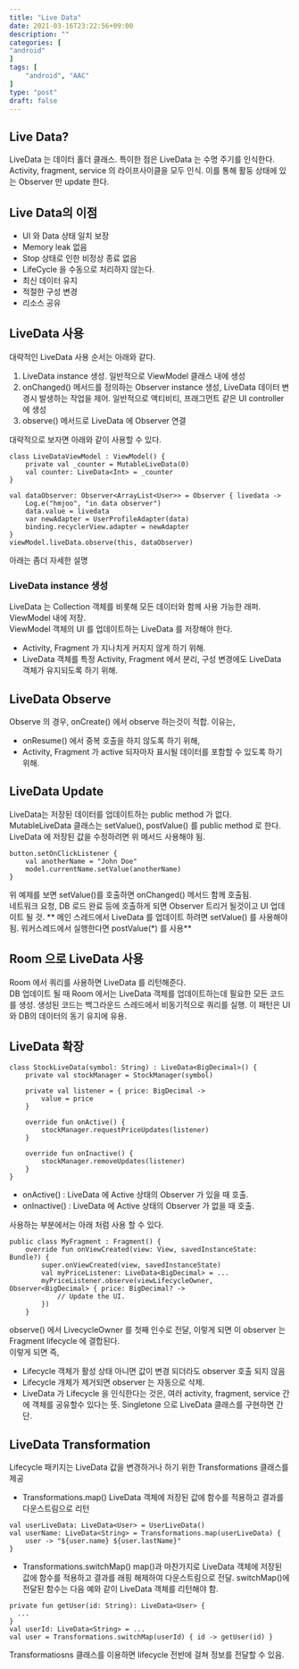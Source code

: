 ```yaml
---
title: "Live Data"
date: 2021-03-16T23:22:56+09:00
description: ""
categories: [
"android"
]
tags: [
    "android", "AAC"
]
type: "post"
draft: false
---
```


<!--more-->

## Live Data?
LiveData 는 데이터 홀더 클래스. 특이한 점은 LiveData 는 수명 주기를 인식한다. Activity, fragment, service 의 라이프사이클을 모두 인식. 이를 통해 활둥 상태에 있는 Observer 만 update 한다.

## Live Data의  이점
- UI 와 Data 상태 일치 보장
- Memory leak 없음
- Stop 상태로 인한 비정상 종료 없음
- LifeCycle 을 수동으로 처리하지 않는다.
- 최신 데이터 유지
- 적절한 구성 변경
- 리소스 공유

## LiveData 사용
대략적인 LiveData 사용 순서는 아래와 같다.
1. LiveData instance 생성. 일반적으로 ViewModel 클래스 내에 생성
2. onChanged() 메서드를 정의하는 Observer instance 생성, LiveData 데이터 변경시 발생하는 작업을 제어. 일반적으로 액티비티, 프래그먼트 같은 UI controller 에 생성 
3. observe() 메서드로 LiveData 에 Observer 연결

대략적으로 보자면 아래와 같이 사용할 수 있다.
```
class LiveDataViewModel : ViewModel() {
    private val _counter = MutableLiveData(0)
    val counter: LiveData<Int> = _counter
}
```
```
val dataObserver: Observer<ArrayList<User>> = Observer { livedata ->
    Log.e("hmjoo", "in data observer")
    data.value = livedata
    var newAdapter = UserProfileAdapter(data)
    binding.recyclerView.adapter = newAdapter
}
viewModel.liveData.observe(this, dataObserver)
```
아래는 좀더 자세한 설명   

### LiveData instance 생성
LiveData 는 Collection 객체를 비롯해 모든 데이터와 함께 사용 가능한 래퍼. ViewModel 내에 저장.   
ViewModel 객체의 UI 를 업데이트하는 LiveData 를 저장해야 한다. 
- Activity, Fragment 가 지나치게 커지지 않게 하기 위해.
- LiveData 객체를 특정 Activity, Fragment 에서 분리, 구성 변경에도 LiveData 객체가 유지되도록 하기 위해.

## LiveData Observe
Observe 의 경우, onCreate() 에서 observe 하는것이 적합. 이유는, 
- onResume() 에서 중복 호출을 하지 않도록 하기 위해,
- Activity, Fragment 가 active 되자마자 표시될 데이터를 포함할 수 있도록 하기 위해. 

## LiveData Update
LiveData는 저장된 데이터를 업데이트하는 public method 가 없다. MutableLiveData 클래스는 setValue(), postValue() 를 public method 로 한다. LiveData 에 저장된 값을 수정하려면 위 메서드 사용해야 됨. 

```
button.setOnClickListener {
    val anotherName = "John Doe"
    model.currentName.setValue(anotherName)
}
```
위 예제를 보면 setValue()를 호출하면 onChanged() 메서드 함께 호출됨.   
네트워크 요청, DB 로드 완료 등에 호출하게 되면 Observer 트리거 될것이고 UI 업데이트 될 것.
** 메인 스레드에서 LiveData 를 업데이트 하려면 setValue() 를 사용해야 됨. 워커스레드에서 실행한다면 postValue(*) 를 사용**


## Room 으로 LiveData 사용
Room 에서 쿼리를 사용하면 LiveData 를 리턴해준다.   
DB 업데이트 될 때 Room 에서는 LiveData 객체를 업데이트하는데 필요한 모든 코드를 생성. 생성된 코드는 백그라운드 스레드에서 비동기적으로 쿼리를 실행. 이 패턴은 UI 와 DB의 데이터의 동기 유지에 유용.

## LiveData 확장
```
class StockLiveData(symbol: String) : LiveData<BigDecimal>() {
    private val stockManager = StockManager(symbol)

    private val listener = { price: BigDecimal ->
        value = price
    }

    override fun onActive() {
        stockManager.requestPriceUpdates(listener)
    }

    override fun onInactive() {
        stockManager.removeUpdates(listener)
    }
}
```

- onActive() : LiveData 에 Active 상태의 Observer 가 있을 때 호출.
- onInactive() : LiveData 에 Active  상태의 Observer 가 없을 때 호출. 

사용하는 부분에서는 아래 처럼 사용 할 수 있다. 
```
public class MyFragment : Fragment() {
    override fun onViewCreated(view: View, savedInstanceState: Bundle?) {
        super.onViewCreated(view, savedInstanceState)
        val myPriceListener: LiveData<BigDecimal> = ...
        myPriceListener.observe(viewLifecycleOwner, Observer<BigDecimal> { price: BigDecimal? ->
            // Update the UI.
        })
    }
```
observe() 에서 LivecycleOwner 를 첫째 인수로 전달, 이렇게 되면 이 observer 는 Fragment lifecycle 에 결합된다.   
이렇게 되면 즉,   
- Lifecycle 객체가 활성 상태 아니면 값이 변경 되더라도 observer  호출 되지 않음
- Lifecycle 개체가 제거되면 observer 는 자동으로 삭제.
- LiveData 가 Lifecycle 을 인식한다는 것은, 여러 activity, fragment, service 간에 객체를 공유할수 있다는 뜻. Singletone 으로 LiveData 클래스를 구현하면 간단.


## LiveData Transformation
Lifecycle 패키지는 LiveData 값을 변경하거나 하기 위한 Transformations 클래스를 제공   
- Transformations.map()
LiveData 객체에 저장된 값에 함수를 적용하고 결과를 다운스트림으로 리턴
```
val userLiveData: LiveData<User> = UserLiveData()
val userName: LiveData<String> = Transformations.map(userLiveData) {
    user -> "${user.name} ${user.lastName}"
}
```

- Transformations.switchMap()
map()과 마찬가지로 LiveData 객체에 저장된 값에 함수를 적용하고 결과를 래핑 해제하여 다운스트림으로 전달. switchMap()에 전달된 함수는 다음 예와 같이 LiveData 객체를 리턴해야 함.
```
private fun getUser(id: String): LiveData<User> {
  ...
}
val userId: LiveData<String> = ...
val user = Transformations.switchMap(userId) { id -> getUser(id) }
```
Transformatiosns 클래스를 이용하면 lifecycle 전반에 걸쳐 정보를 전달할 수 있음. 


